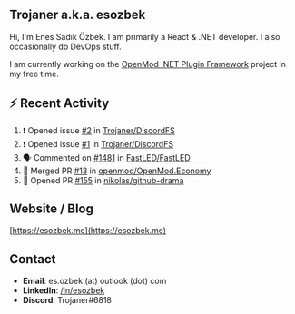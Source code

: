 ##  Trojaner a.k.a. esozbek
Hi, I'm Enes Sadık Özbek. I am primarily a React & .NET developer. I also occasionally do DevOps stuff.

I am currently working on the [OpenMod .NET Plugin Framework](https://github.com/openmod/openmod) project in my free time. 

## :zap: Recent Activity

<!--START_SECTION:activity-->
1. ❗️ Opened issue [#2](https://github.com/Trojaner/DiscordFS/issues/2) in [Trojaner/DiscordFS](https://github.com/Trojaner/DiscordFS)
2. ❗️ Opened issue [#1](https://github.com/Trojaner/DiscordFS/issues/1) in [Trojaner/DiscordFS](https://github.com/Trojaner/DiscordFS)
3. 🗣 Commented on [#1481](https://github.com/FastLED/FastLED/issues/1481) in [FastLED/FastLED](https://github.com/FastLED/FastLED)
4. 🎉 Merged PR [#13](https://github.com/openmod/OpenMod.Economy/pull/13) in [openmod/OpenMod.Economy](https://github.com/openmod/OpenMod.Economy)
5. 💪 Opened PR [#155](https://github.com/nikolas/github-drama/pull/155) in [nikolas/github-drama](https://github.com/nikolas/github-drama)
<!--END_SECTION:activity-->

## Website / Blog
[https://esozbek.me](https://esozbek.me)

## Contact
- **Email**: es.ozbek (at) outlook (dot) com
- **LinkedIn**: [/in/esozbek](https://linkedin.com/in/esozbek)
- **Discord**: Trojaner#6818
